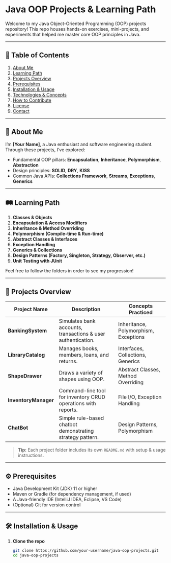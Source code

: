 # Java OOP Projects & Learning Path

Welcome to my Java Object-Oriented Programming (OOP) projects repository! This repo houses hands-on exercises, mini-projects, and experiments that helped me master core OOP principles in Java.

---

## 🚀 Table of Contents

1. [About Me](#about-me)  
2. [Learning Path](#learning-path)  
3. [Projects Overview](#projects-overview)  
4. [Prerequisites](#prerequisites)  
5. [Installation & Usage](#installation--usage)  
6. [Technologies & Concepts](#technologies--concepts)  
7. [How to Contribute](#how-to-contribute)  
8. [License](#license)  
9. [Contact](#contact)  

---

## 👤 About Me

I’m **[Your Name]**, a Java enthusiast and software engineering student. Through these projects, I’ve explored:

- Fundamental OOP pillars: **Encapsulation**, **Inheritance**, **Polymorphism**, **Abstraction**  
- Design principles: **SOLID**, **DRY**, **KISS**  
- Common Java APIs: **Collections Framework**, **Streams**, **Exceptions**, **Generics**  

---

## 🛤️ Learning Path

1. **Classes & Objects**  
2. **Encapsulation & Access Modifiers**  
3. **Inheritance & Method Overriding**  
4. **Polymorphism (Compile-time & Run-time)**  
5. **Abstract Classes & Interfaces**  
6. **Exception Handling**  
7. **Generics & Collections**  
8. **Design Patterns (Factory, Singleton, Strategy, Observer, etc.)**  
9. **Unit Testing with JUnit**  

Feel free to follow the folders in order to see my progression!

---

## 📂 Projects Overview

| Project Name            | Description                                                     | Concepts Practiced                   |
|-------------------------|-----------------------------------------------------------------|--------------------------------------|
| **BankingSystem**       | Simulates bank accounts, transactions & user authentication.    | Inheritance, Polymorphism, Exceptions|
| **LibraryCatalog**      | Manages books, members, loans, and returns.                    | Interfaces, Collections, Generics    |
| **ShapeDrawer**         | Draws a variety of shapes using OOP.                            | Abstract Classes, Method Overriding  |
| **InventoryManager**    | Command-line tool for inventory CRUD operations with reports.   | File I/O, Exception Handling         |
| **ChatBot**             | Simple rule-based chatbot demonstrating strategy pattern.       | Design Patterns, Polymorphism        |

> **Tip:** Each project folder includes its own `README.md` with setup & usage instructions.

---

## ⚙️ Prerequisites

- Java Development Kit (JDK) 11 or higher  
- Maven or Gradle (for dependency management, if used)  
- A Java-friendly IDE (IntelliJ IDEA, Eclipse, VS Code)  
- (Optional) Git for version control  

---

## 🛠️ Installation & Usage

1. **Clone the repo**  
   ```bash
   git clone https://github.com/your-username/java-oop-projects.git
   cd java-oop-projects